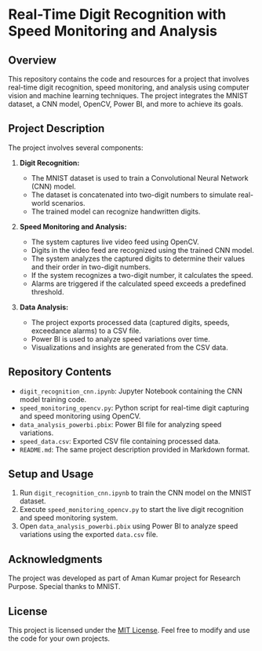# Real-Time Digit Recognition with Speed Monitoring and Analysis

## Overview

This repository contains the code and resources for a project that involves real-time digit recognition, speed monitoring, and analysis using computer vision and machine learning techniques. The project integrates the MNIST dataset, a CNN model, OpenCV, Power BI, and more to achieve its goals.

## Project Description

The project involves several components:

1. **Digit Recognition:**
   - The MNIST dataset is used to train a Convolutional Neural Network (CNN) model.
   - The dataset is concatenated into two-digit numbers to simulate real-world scenarios.
   - The trained model can recognize handwritten digits.

2. **Speed Monitoring and Analysis:**
   - The system captures live video feed using OpenCV.
   - Digits in the video feed are recognized using the trained CNN model.
   - The system analyzes the captured digits to determine their values and their order in two-digit numbers.
   - If the system recognizes a two-digit number, it calculates the speed.
   - Alarms are triggered if the calculated speed exceeds a predefined threshold.

3. **Data Analysis:**
   - The project exports processed data (captured digits, speeds, exceedance alarms) to a CSV file.
   - Power BI is used to analyze speed variations over time.
   - Visualizations and insights are generated from the CSV data.

## Repository Contents

- `digit_recognition_cnn.ipynb`: Jupyter Notebook containing the CNN model training code.
- `speed_monitoring_opencv.py`: Python script for real-time digit capturing and speed monitoring using OpenCV.
- `data_analysis_powerbi.pbix`: Power BI file for analyzing speed variations.
- `speed_data.csv`: Exported CSV file containing processed data.
- `README.md`: The same project description provided in Markdown format.

## Setup and Usage

1. Run `digit_recognition_cnn.ipynb` to train the CNN model on the MNIST dataset.
2. Execute `speed_monitoring_opencv.py` to start the live digit recognition and speed monitoring system.
3. Open `data_analysis_powerbi.pbix` using Power BI to analyze speed variations using the exported `data.csv` file.

## Acknowledgments

The project was developed as part of Aman Kumar project for Research Purpose.
Special thanks to MNIST.

## License

This project is licensed under the [MIT License](LICENSE).
Feel free to modify and use the code for your own projects.

